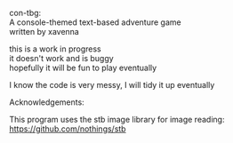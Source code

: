 con-tbg:  
A console-themed text-based adventure game  
written by xavenna  

this is a work in progress  
it doesn't work and is buggy  
hopefully it will be fun to play eventually  

I know the code is very messy, I will tidy it up eventually  

Acknowledgements:  

This program uses the stb image library for image reading:  
https://github.com/nothings/stb  